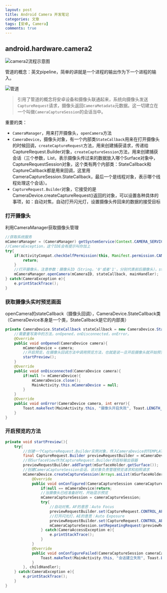 ```yaml
---
layout: post
title: Android Camera 开发笔记
categories: 文章
tags: [安卓, Camera]
comments: true
---
```


## android.hardware.camera2

![camera2流程示意图](https://wx1.sinaimg.cn/mw690/006zFO3ggy1ffpielw6p0j30go0bs0t5.jpg)

管道的概念：英文pipeline，简单的讲就是一个进程的输出作为下一个进程的输入。

![管道](https://wx2.sinaimg.cn/mw690/006zFO3ggy1ffsukpyf3gj30fk0es3zm.jpg)

>引用了管道的概念将安卓设备和摄像头联通起来，系统向摄像头发送`CaptureRequest`请求，摄像头返回`CameraMetadata`元数据。这一切建立在一个叫做`CameraCaptureSession`的会话当中。

重要的类：
- `CameraManager`，用来打开摄像头，`openCamera`方法
- `CameraDevice`，摄像头对象，有一个内部类`StateCallback`用来在打开摄像头的时候回调，`createCaptureRequest`方法，用来创建捕获请求，传递给CaptureRequest.Builder对象，`createCaptureSession`方法，用来创建捕获会话（三个参数，List<Surface>，表示摄像头传过来的数据放入哪个Surface对象中，CaptureRequestSession对象，这个类有两个内部类：StateCallback和CaptureCallback都是用来回调，这里用CameraCaptureSession.StateCallback，最后一个是线程对象，表示哪个线程处理这个会话）。
- `CaptureRequest.Builder`对象，它接受的是CameraDevice.createCaptureRequest()返回的对象，可以设置各种具体的事项，如：自动对焦，自动打开闪光灯，设置摄像头传回来的数据的接受目标

### 打开摄像头

利用CameraManager获取摄像头管理

```java
//获取系统服务
mCameraManager = (CameraManager) getSystemService(Context.CAMERA_SERVICE);
//CameraException，这个IDE会有提示叫你加上
try{
    if(ActivityCompat.checkSelfPermission(this, Manifest.permission.CAMERA) != PackageManager.PERMISSION_GRANTED){
        return;
    }
    //打开摄像头，注意参数：摄像头ID（String，'0'或者'1'，分别代表前后摄像头），stateCallback是一个回调对象，mainHandler是线程处理对象（也就是说把这个打开过程交给哪个线程）
    mCameraManager.openCamera(mCameraID, stateCallback, mainHandler);
} catch(CameraException e){
    e.printStackTrace();
}
```

### 获取摄像头实时预览画面

openCamera的stateCallback（摄像头回调），CameraDevice.StateCallback类（CameraDevice本身是一个类，StateCallback是它的内部类）

```java
private CameraDevice.StateCallback stateCallback = new CameraDevice.StateCallback(){
    //需要重写类中的方法，onOpened，onDisconnected，onError。
    @Override
    public void onOpened(CameraDevice camera){
        mCameraDevice = camera;
        //开启预览，在摄像头回调方法中调用预览方法，也就是说一旦开启摄像头就开始预览
        startPreview();
    }
    @Override
    public void onDisconnected(CameraDevice camera){
        if(null != mCameraDevice){
            mCameraDevice.close();
            MainActivity.this.mCameraDevice = null;
        }
    }
    @Override
    public void onError(CameraDevice camera, int error){
        Toast.makeText(MainActivity.this, "摄像头开启失败", Toast.LENGTH_SHORT).show();
    }
}
```

### 开启预览的方法

```java
private void startPreview(){
    try{
        //创建一个CaptureRequest.Builder实例对象，传入CameraDevice的TEMPLATE_PREVIEW参数（用于获取实时画面预览，其他的几个属性比如：TEMPLATE_STILL_CAPTURE，是用来获取照片；TEMPLATE_RECORD，是用来获取录像）
        final CaptureRequest.Builder previewRequestBuilder = mCameraDevice.createCaptureRequest(CameraDevice.TEMPLATE_PREVIEW);
        //将SurfaceView作为CaptureRequest.Builder的目标输出容器
        previewRequestBuilder.addTarget(mSurfaceHolder.getSurface());
        //创建CameraCaptureSession会话，该对象负责管理预览请求和拍照请求
        mCameraDevice.createCaptureSession(Arrays.asList(mSurfaceHolder.getSurface(), mImageReader.getSurface()), new CameraCaptureSession.StateCallback(){
            @Override
            public void onConfigured(CameraCaptureSession cameraCaptureSession){
                if(null == mCameraDevice)return;
                //当摄像头已经准备好时，开始显示预览
                mCameraCaptureSession = cameraCaptureSession;
                try{
                    //自动对焦，AF的意思：Auto Focus
                    previewRequestBuilder.set(CaptureRequest.CONTROL_AF_MODE,CaptureRequest.CONTROL_AF_MODE_CONTINUOUS_PICTURE);
                    //打开闪光灯，AE的意思：Auto Exposure
                    previewRequestBuilder.set(CaptureRequest.CONTROL_AE_MODE, CaptureRequest.CONTROL_AE_MODE_ON_AUTO_FLASH);
                    mCameraCaptureSession.setRepeatingRequest(previewRequestBuilder.build(), null, childHandler);
                } catch(CameraAccessException e){
                    e.printStackTrace();
                }
            }
            @Override
            public void onConfigureFailed(CameraCaptureSession cameraCaptureSession){
                Toast.makeText(MainActivity.this, "会话建立失败", Toast.LENGTH_SHORT).show();
            }
        }, childHandler);
    } catch(CameraException e){
        e.printStackTrace();
    }
}
```

